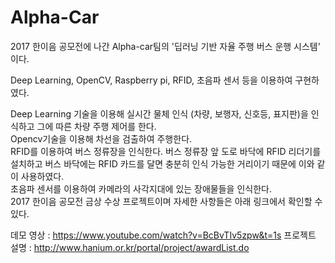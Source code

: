 # Alpha-Car

2017 한이음 공모전에 나간 Alpha-car팀의 '딥러닝 기반 자율 주행 버스 운행 시스템' 이다.

Deep Learning, OpenCV, Raspberry pi, RFID, 초음파 센서 등을 이용하여 구현하였다.

Deep Learning 기술을 이용해 실시간 물체 인식 (차량, 보행자, 신호등, 표지판)을 인식하고 그에 따른 차량 주행 제어를 한다. <br>
Opencv기술을 이용해 차선을 검출하여 주행한다.<br>
RFID를 이용하여 버스 정류장을 인식한다. 버스 정류장 앞 도로 바닥에 RFID 리더기를 설치하고 버스 바닥에는 RFID 카드를 달면 충분히 인식 가능한 거리이기 때문에 이와 같이 사용하였다.<br>
초음파 센서를 이용하여 카메라의 사각지대에 있는 장애물들을 인식한다.
<br>
2017 한이음 공모전 금상 수상 프로젝트이며 자세한 사항들은 아래 링크에서 확인할 수 있다.

데모 영상 : https://www.youtube.com/watch?v=BcBvTIv5zpw&t=1s
프로젝트 설명 : http://www.hanium.or.kr/portal/project/awardList.do
